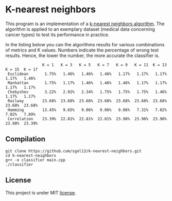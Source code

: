 # K-nearest neighbors
This program is an implementation of a [k-nearest neighbors algorithm](https://en.wikipedia.org/wiki/K-nearest_neighbors_algorithm). The algorithm is applied to an exemplary dataset (medical data concerning cancer types) to test its performance in practice.

In the listing below you can the algorithms results for various combinations of metrics and K values. Numbers indicate the percentage of wrong test results. Hence, the lower the number, the more accurate the classifier is.

```
                K = 1   K = 3   K = 5   K = 7   K = 9   K = 11  K = 13  K = 15  K = 17
 Euclidean       1.75%   1.46%   1.46%   1.46%   1.17%   1.17%   1.17%   1.17%   1.46%
 Manhattan       1.75%   1.17%   1.46%   1.46%   1.46%   1.17%   1.17%   1.17%   1.17%
 Chebyshev       3.22%   2.92%   2.34%   1.75%   1.75%   1.75%   1.46%   1.17%   1.17%
 Railway        23.68%  23.68%  23.68%  23.68%  23.68%  23.68%  23.68%  23.68%  23.68%
 Hamming        13.45%   9.65%   9.06%   9.06%   9.06%   7.31%   7.02%   7.02%   7.89%
 Correlation    23.39%  22.81%  22.81%  22.81%  23.98%  23.98%  23.98%  23.98%  23.39%

```

## Compilation
```
git clone https://github.com/sgol13/k-nearest-neighbors.git
cd k-nearest-neighbors
g++ -o classifier main.cpp
./classifier
```

## License
This project is under MIT [license](LICENSE).
